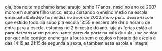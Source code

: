 ola, boa noite
me chamo israel araujo.
tenho 17 anos.
nasci no ano de 2007 
moro em sumare 
filho unico.
estou cursando o ensino medio na escola emanual albaladejo fernandes no anos de 2023.
moro perto dessa escola que estudo todo dia subo pra escola 13:55 e espero ate dar o horario de entra para a escola.
estamos no 2 bimestre do ano.
jaja as ferias estão ai para descansar um pouco.
sento perto da porta na sala de aula.
uso oculos por que não consigo enchergar a lousa sem o oculos 
o horario da escola e das 14:15 as 21:15 
de segunda a sexta, e tambem essa escola e integral 
